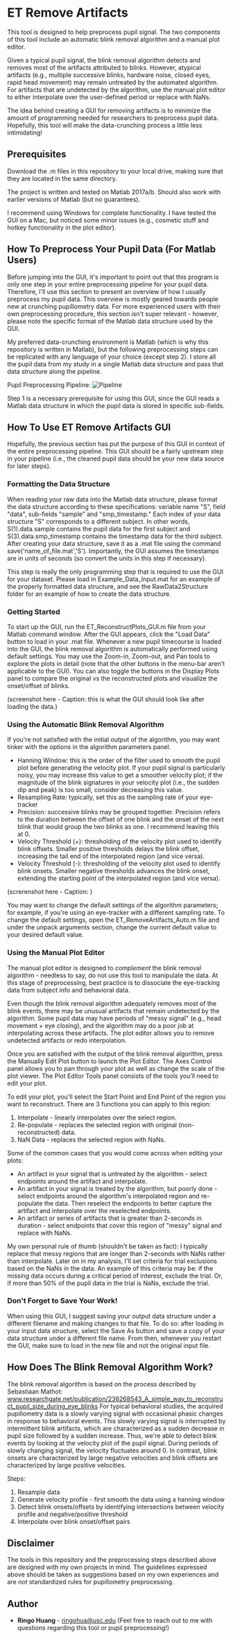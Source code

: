 # ET Remove Artifacts

This tool is designed to help preprocess pupil signal. The two components of this tool include an automatic blink removal algorithm and a manual plot editor.

Given a typical pupil signal, the blink removal algorithm detects and removes most of the artifacts attributed to blinks. However, atypical artifacts (e.g., multiple successive blinks, hardware noise, closed eyes, rapid head movement) may remain untreated by the automated algorithm. For artifacts that are undetected by the algorithm, use the manual plot editor to either interpolate over the user-defined period or replace with NaNs.

The idea behind creating a GUI for removing artifacts is to minimize the amount of programming needed for researchers to preprocess pupil data. Hopefully, this tool will make the data-crunching process a little less intimidating!

## Prerequisites

Download the .m files in this repository to your local drive, making sure that they are located in the same directory.

The project is written and tested on Matlab 2017a/b. Should also work with earlier versions of Matlab (but no guarantees).

I recommend using Windows for complete functionality. I have tested the GUI on a Mac, but noticed some minor issues (e.g., cosmetic stuff and hotkey functionality in the plot editor).

## How To Preprocess Your Pupil Data (For Matlab Users)

Before jumping into the GUI, it's important to point out that this program is only one step in your entire preprocessing pipeline for your pupil data. Therefore, I'll use this section to present an overview of how I usually preprocess my pupil data. This overview is mostly geared towards people new at crunching pupillometry data. For more experienced users with their own preprocessing procedure, this section isn't super relevant - however, please note the specific format of the Matlab data structure used by the GUI.

My preferred data-crunching environment is Matlab (which is why this repository is written in Matlab), but the following preprocessing steps can be replicated with any language of your choice (except step 2). I store all the pupil data from my study in a single Matlab data structure and pass that data structure along the pipeline.

Pupil Preprocessing Pipeline:
![Pipeline](/docs/preprocessing_pipeline.png?raw=true)

Step 1 is a necessary prerequisite for using this GUI, since the GUI reads a Matlab data structure in which the pupil data is stored in specific sub-fields.

## How To Use ET Remove Artifacts GUI

Hopefully, the previous section has put the purpose of this GUI in context of the entire preprocessing pipeline. This GUI should be a fairly upstream step in your pipeline (i.e., the cleaned pupil data should be your new data source for later steps).

### Formatting the Data Structure

When reading your raw data into the Matlab data structure, please format the data structure according to these specifications: variable name "S", field "data", sub-fields "sample" and "smp_timestamp." Each index of your data structure "S" corresponds to a different subject. In other words, S(1).data.sample contains the pupil data for the first subject and S(3).data.smp_timestamp contains the timestamp data for the third subject. After creating your data structure, save it as a .mat file using the command save('name_of_file.mat','S'). Importantly, the GUI assumes the timestamps are in units of seconds (so convert the units in this step if necessary).

This step is really the only programming step that is required to use the GUI for your dataset. Please load in Example_Data_Input.mat for an example of the properly formatted data structure, and see the RawData2Structure folder for an example of how to create the data structure.

### Getting Started

To start up the GUI, run the ET_ReconstructPlots_GUI.m file from your Matlab command window. After the GUI appears, click the "Load Data" button to load in your .mat file. Whenever a new pupil timecourse is loaded into the GUI, the blink removal algorithm is automatically performed using default settings. You may use the Zoom-in, Zoom-out, and Pan tools to explore the plots in detail (note that the other buttons in the menu-bar aren't applicable to the GUI). You can also toggle the buttons in the Display Plots panel to compare the original vs the reconstructed plots and visualize the onset/offset of blinks.

(screenshot here - Caption: this is what the GUI should look like after loading the data.)

### Using the Automatic Blink Removal Algorithm

If you're not satisfied with the initial output of the algorithm, you may want tinker with the options in the algorithm parameters panel. 

* Hanning Window: this is the order of the filter used to smooth the pupil plot before generating the velocity plot. If your pupil signal is particularly noisy, you may increase this value to get a smoother velocity plot; if the magnitude of the blink signatures in your velocity plot (i.e., the sudden dip and peak) is too small, consider decreasing this value.
* Resampling Rate: typically, set this as the sampling rate of your eye-tracker
* Precision: successive blinks may be grouped together. Precision refers to the duration between the offset of one blink and the onset of the next blink that would group the two blinks as one. I recommend leaving this at 0.
* Velocity Threshold (+): thresholding of the velocity plot used to identify blink offsets. Smaller positive thresholds delays the blink offset, increasing the tail end of the interpolated region (and vice versa).
* Velocity Threshold (-): thresholding of the velocity plot used to identify blink onsets. Smaller negative thresholds advances the blink onset, extending the starting point of the interpolated region (and vice versa).

(screrenshot here - Caption: )

You may want to change the default settings of the algorithm parameters; for example, if you're using an eye-tracker with a different sampling rate. To change the default settings, open the ET_RemoveArtifacts_Auto.m file and under the unpack arguments section, change the current default value to your desired default value.

### Using the Manual Plot Editor

The manual plot editor is designed to *complement* the blink removal algorithm - needless to say, do not use this tool to manipulate the data. At this stage of preprocessing, best practice is to dissociate the eye-tracking data from subject info and behavioral data.

Even though the blink removal algorithm adequately removes most of the blink events, there may be unusual artifacts that remain undetected by the algorithm. Some pupil data may have periods of "messy signal" (e.g., head movement + eye closing), and the algorithm may do a poor job at interpolating across these artifacts. The plot editor allows you to remove undetected artifacts or redo interpolation.

Once you are satisfied with the output of the blink removal algorithm, press the Manually Edit Plot button to launch the Plot Editor. The Axes Control panel allows you to pan through your plot as well as change the scale of the plot viewer. The Plot Editor Tools panel consists of the tools you'll need to edit your plot.

To edit your plot, you'll select the Start Point and End Point of the region you want to reconstruct. There are 3 functions you can apply to this region:
1. Interpolate - linearly interpolates over the select region.
2. Re-populate - replaces the selected region with original (non-reconstructed) data.
3. NaN Data - replaces the selected region with NaNs.

Some of the common cases that you would come across when editing your plots:
* An artifact in your signal that is untreated by the algorithm - select endpoints around the artifact and interpolate.
* An artifact in your signal is treated by the algorithm, but poorly done - select endpoints around the algorithm's interpolated region and re-populate the data. Then reselect the endpoints to better capture the artifact and interpolate over the reselected endpoints.
* An artifact or series of artifacts that is greater than 2-seconds in duration - select endpoints that cover this region of "messy" signal and replace with NaNs. 

My own personal rule of thumb (shouldn't be taken as fact): I typically replace that messy regions that are longer than 2-seconds with NaNs rather than interpolate. Later on in my analysis, I'll set criteria for trial exclusions based on the NaNs in the data. An example of this criteria may be: if the missing data occurs during a critical period of interest, exclude the trial. Or, if more than 50% of the pupil data in the trial is NaNs, exclude the trial.

### Don't Forget to Save Your Work!

When using this GUI, I suggest saving your output data structure under a different filename and making changes to that file. To do so: after loading in your input data structure, select the Save As button and save a copy of your data structure under a different file name. From then, whenever you restart the GUI, make sure to load in the new file and not the original input file.

## How Does The Blink Removal Algorithm Work?

The blink removal algorithm is based on the process described by Sebastiaan Mathot: www.researchgate.net/publication/236268543_A_simple_way_to_reconstruct_pupil_size_during_eye_blinks
For typical behavioral studies, the acquired pupillometry data is a slowly varying signal with occasional phasic changes in response to behavioral events. This slowly varying signal is interrupted by intermittent blink artifacts, which are characterized as a sudden decrease in pupil size followed by a sudden increase. Thus, we're able to detect blink events by looking at the velocity plot of the pupil signal. During periods of slowly changing signal, the velocity fluctuates around 0. In contrast, blink onsets are characterized by large negative velocities and blink offsets are characterized by large positive velocities. 

Steps:
   1. Resample data
   2. Generate velocity profile - first smooth the data using a hanning window
   3. Detect blink onsets/offsets by identifying intersections between velocity profile and negative/positive threshold
   4. Interpolate over blink onset/offset pairs

## Disclaimer

The tools in this repository and the preprocessing steps described above are designed with my own projects in mind. The guidelines expressed above should be taken as suggestions based on my own experiences and are *not* standardized rules for pupillometry preprocessing.

## Author

* **Ringo Huang** - ringohua@usc.edu (Feel free to reach out to me with questions regarding this tool or pupil preprocessing!)